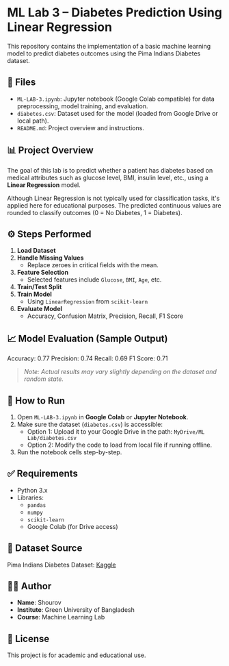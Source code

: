 # ML Lab 3 – Diabetes Prediction Using Linear Regression

This repository contains the implementation of a basic machine learning model to predict diabetes outcomes using the Pima Indians Diabetes dataset.

## 📁 Files

- `ML-LAB-3.ipynb`: Jupyter notebook (Google Colab compatible) for data preprocessing, model training, and evaluation.
- `diabetes.csv`: Dataset used for the model (loaded from Google Drive or local path).
- `README.md`: Project overview and instructions.

## 📊 Project Overview

The goal of this lab is to predict whether a patient has diabetes based on medical attributes such as glucose level, BMI, insulin level, etc., using a **Linear Regression** model.

Although Linear Regression is not typically used for classification tasks, it's applied here for educational purposes. The predicted continuous values are rounded to classify outcomes (0 = No Diabetes, 1 = Diabetes).

## ⚙️ Steps Performed

1. **Load Dataset**
2. **Handle Missing Values**
   - Replace zeroes in critical fields with the mean.
3. **Feature Selection**
   - Selected features include `Glucose`, `BMI`, `Age`, etc.
4. **Train/Test Split**
5. **Train Model**
   - Using `LinearRegression` from `scikit-learn`
6. **Evaluate Model**
   - Accuracy, Confusion Matrix, Precision, Recall, F1 Score

## 📈 Model Evaluation (Sample Output)

Accuracy: 0.77
Precision: 0.74
Recall: 0.69
F1 Score: 0.71

> *Note: Actual results may vary slightly depending on the dataset and random state.*

## 📂 How to Run

1. Open `ML-LAB-3.ipynb` in **Google Colab** or **Jupyter Notebook**.
2. Make sure the dataset (`diabetes.csv`) is accessible:
   - Option 1: Upload it to your Google Drive in the path: `MyDrive/ML Lab/diabetes.csv`
   - Option 2: Modify the code to load from local file if running offline.
3. Run the notebook cells step-by-step.

## ✅ Requirements

- Python 3.x
- Libraries:
  - `pandas`
  - `numpy`
  - `scikit-learn`
  - Google Colab (for Drive access)

## 🔗 Dataset Source

Pima Indians Diabetes Dataset: [Kaggle](https://www.kaggle.com/datasets/uciml/pima-indians-diabetes-database)

## 👨‍💻 Author

- **Name**: Shourov  
- **Institute**: Green University of Bangladesh  
- **Course**: Machine Learning Lab

## 📜 License

This project is for academic and educational use.
